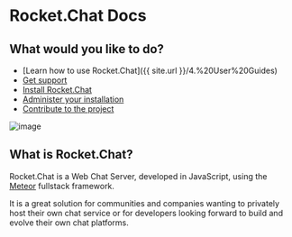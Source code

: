 # Rocket.Chat Docs
## What would you like to do?

* [Learn how to use Rocket.Chat]({{ site.url }}/4.%20User%20Guides)
* [Get support](/2.%20Getting%20Support)
* [Install Rocket.Chat](/3.%20Installation)
* [Administer your installation](/5.%20Administrator%20Guides)
* [Contribute to the project](/1.%20Contributing)

![image](mockup.png)

## What is Rocket.Chat?

Rocket.Chat is a Web Chat Server, developed in JavaScript, using the [Meteor](https://www.meteor.com/install) fullstack framework.

It is a great solution for communities and companies wanting to privately host their own chat service or for developers looking forward to build and evolve their own chat platforms.
